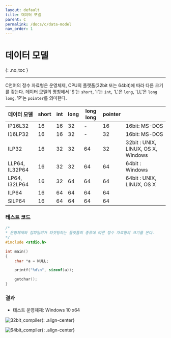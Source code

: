 ```yaml
---
layout: default
title: 데이터 모델
parent: C
permalink: /docs/c/data-model
nav_order: 1
---
```


# 데이터 모델
{: .no_toc }

---

 C언어의 정수 자료형은 운영체제, CPU의 플랫폼(32bit 또는 64bit)에 따라 다른 크기를 갖는다. 데이터 모델의 명칭에서 'S'는 `short`, 'I'는 `int`, 'L'은 `long`, 'LL'은 `long long`, 'P'는 `pointer`를 의미한다.

| 데이터 모델    | short | int  | long | long long | pointer |                                    |
| -------------- | ----- | ---- | ---- | --------- | ------- | ---------------------------------- |
| IP16L32        | 16    | 16   | 32   | -         | 16      | 16bit: MS-DOS                      |
| I16LP32        | 16    | 16   | 32   | -         | 32      | 16bit: MS-DOS                      |
| ILP32          | 16    | 32   | 32   | 64        | 32      | 32bit : UNIX, LINUX, OS X, Windows |
| LLP64, IL32P64 | 16    | 32   | 32   | 64        | 64      | 64bit : Windows                    |
| LP64, I32LP64  | 16    | 32   | 64   | 64        | 64      | 64bit : UNIX, LINUX, OS X          |
| ILP64          | 16    | 64   | 64   | 64        | 64      |                                    |
| SILP64         | 16    | 64   | 64   | 64        | 64      |                                    |

### 테스트 코드

```c
/*
* 운영체제와 컴파일러가 타겟팅하는 플랫폼의 종류에 따른 정수 자료형의 크기를 본다.
*/
#include <stdio.h>

int main()
{
	char *a = NULL;

	printf("%d\n", sizeof(a));

	getchar();
}
```

### 결과

- 테스트 운영체제: Windows 10 x64

![32bit_compiler](https://user-images.githubusercontent.com/19742979/55766455-c016b100-5aaf-11e9-8c40-73bfbe5f937f.PNG){: .align-center}

![64bit_compiler](https://user-images.githubusercontent.com/19742979/55766457-c147de00-5aaf-11e9-9b11-ca2a34034937.PNG){: .align-center}

